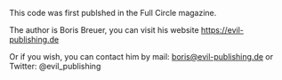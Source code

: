 This code was first publshed in the Full Circle magazine.

The author is Boris Breuer, you can visit his website https://evil-publishing.de

Or if you wish, you can contact him by mail: boris@evil-publishing.de or
Twitter: @evil_publishing
